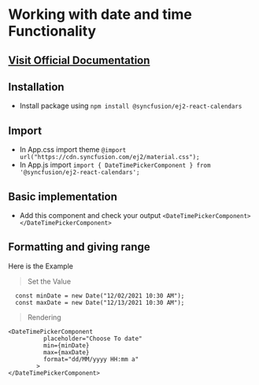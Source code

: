 # Working with date and time Functionality

## [Visit Official Documentation](https://ej2.syncfusion.com/react/documentation/calendar/getting-started/)


## Installation
- Install package using ```npm install @syncfusion/ej2-react-calendars```

## Import
- In App.css import theme ```@import url("https://cdn.syncfusion.com/ej2/material.css");```
- In App.js import ```import { DateTimePickerComponent } from '@syncfusion/ej2-react-calendars';```

## Basic implementation
- Add this component and check your output ```<DateTimePickerComponent></DateTimePickerComponent>```


## Formatting and giving range
Here is the Example 
> Set the Value
```
  const minDate = new Date("12/02/2021 10:30 AM");
  const maxDate = new Date("12/13/2021 10:30 AM");
```
> Rendering
```
<DateTimePickerComponent
          placeholder="Choose To date"
          min={minDate}
          max={maxDate}
          format="dd/MM/yyyy HH:mm a"
        >
</DateTimePickerComponent>
```





